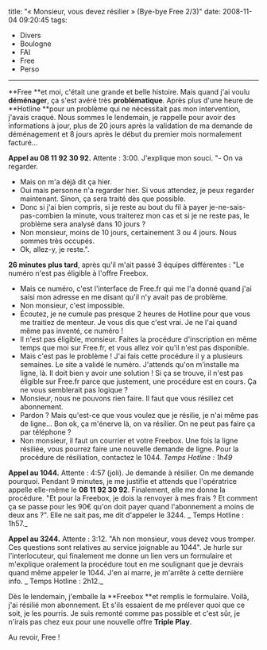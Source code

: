 title: "«&#160;Monsieur, vous devez résilier&#160;» (Bye-bye Free 2/3)"
date: 2008-11-04 09:20:45
tags:
  - Divers
  - Boulogne
  - FAI
  - Free
  - Perso
---

**Free **et moi, c'était une grande et belle histoire. Mais quand j'ai voulu **déménager**, ça s'est avéré très **problématique**. Après plus d'une heure de **Hotline **pour un problème qui ne nécessitait pas mon intervention, j'avais craqué. Nous sommes le lendemain, je rappelle pour avoir des informations à jour, plus de 20 jours après la validation de ma demande de déménagement et 8 jours après le début du premier mois normalement facturé&#8230;

**Appel au 08 11 92 30 92.** Attente&nbsp;: 3:00\. J'explique mon souci.
"- On va regarder.
- Mais on m'a déjà dit ça hier.
- Oui mais personne n'a regarder hier. Si vous attendez, je peux regarder maintenant. Sinon, ça sera traité dès que possible.
- Donc si j'ai bien compris, si je reste au bout du fil à payer je-ne-sais-pas-combien la minute, vous traiterez mon cas et si je ne reste pas, le problème sera analysé dans 10 jours&nbsp;?
- Non monsieur, moins de 10 jours, certainement 3 ou 4 jours. Nous sommes très occupés.
- Ok, allez-y, je reste.".

**26 minutes plus tard**, après qu'il m'ait passé 3 équipes différentes&nbsp;:
"Le numéro n'est pas éligible à l'offre Freebox.
- Mais ce numéro, c'est l'interface de Free.fr qui me l'a donné quand j'ai saisi mon adresse en me disant qu'il n'y avait pas de problème.
- Non monsieur, c'est impossible.
- Écoutez, je ne cumule pas presque 2 heures de Hotline pour que vous me traitiez de menteur. Je vous dis que c'est vrai. Je ne l'ai quand même pas inventé, ce numéro&nbsp;!
- Il n'est pas éligible, monsieur. Faites la procédure d'inscription en même temps que moi sur Free.fr, et vous allez voir qu'il n'est pas disponible.
- Mais c'est pas le problème&nbsp;! J'ai fais cette procédure il y a plusieurs semaines. Le site a validé le numéro. J'attends qu'on m'installe ma ligne, là. Il doit bien y avoir une solution&nbsp;! Si ça se trouve, il n'est pas éligible sur Free.fr parce que justement, une procédure est en cours. Ça ne vous semblerait pas logique&nbsp;?
- Monsieur, nous ne pouvons rien faire. Il faut que vous résiliez cet abonnement.
- Pardon&nbsp;? Mais qu'est-ce que vous voulez que je résilie, je n'ai même pas de ligne&#8230; Bon ok, ça m'énerve là, on va résilier. On ne peut pas faire ça par téléphone&nbsp;?
- Non monsieur, il faut un courrier et votre Freebox. Une fois la ligne résiliée, vous pourrez faire une nouvelle demande de ligne. Pour la procédure de résiliation, contactez le 1044.
_Temps Hotline&nbsp;: 1h49_

**Appel au 1044.** Attente&nbsp;: 4:57 (joli). Je demande à résilier. On me demande pourquoi. Pendant 9 minutes, je me justifie et attends que l'opératrice appelle elle-même le **08 11 92 30 92**. Finalement, elle me donne la procédure. "Et pour la Freebox, je dois la renvoyer à mes frais&nbsp;? Et comment ça se passe pour les 90€ qu'on doit payer quand l'abonnement a moins de deux ans&nbsp;?". Elle ne sait pas, me dit d'appeler le 3244\. _
Temps Hotline&nbsp;: 1h57._

**Appel au 3244.** Attente&nbsp;: 3:12\. "Ah non monsieur, vous devez vous tromper. Ces questions sont relatives au service joignable au 1044". Je hurle sur l'interlocuteur, qui finalement me donne un lien vers un formulaire et m'explique oralement la procédure tout en me soulignant que je devrais quand même appeler le 1044\. J'en ai marre, je m'arrête à cette dernière info. _
Temps Hotline&nbsp;: 2h12._

Dès le lendemain, j'emballe la **Freebox **et remplis le formulaire. Voilà, j'ai résilié mon abonnement. Et s'ils essaient de me prélever quoi que ce soit, je les pourris. Je suis remonté comme pas possible et c'est sûr, je n'irais pas chez eux pour une nouvelle offre **Triple Play**.

Au revoir, Free&nbsp;!